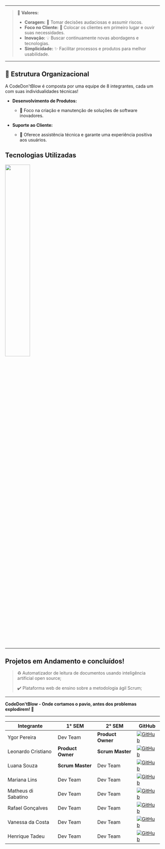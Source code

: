 <!--<div style="display: flex; justify-content: space-between; align-items: center;">
  <span>
    <a href="https://git.io/typing-svg">
      <img src="https://lh3.googleusercontent.com/pw/AP1GczM_sdXQctMBKJ-lMinmbrVuEJC-I_hgdWNRH0HmzJM-fuUdQZUtATBiIV8xZap0A019jIcoKLf05aBEB8FK4kch6Ce699EXWBkT-qbr8XiHQDrFVXi1-ecPWxvLRHYhnW2GUgoHeTeKfx1E1xJkGLzp_w=w500-h500-s-no" style="width: 40%;" />
    </a>
  </span>
  <span>
    <img src="https://64.media.tumblr.com/96ef5e97b655cc4b8c128abdab099e33/tumblr_mv8yr7nOhT1rhg4x8o1_500.gif" style="width: 55%;" />
  </span>
</div>
-->




---

> 👔 **Valores:** 
> - **Coragem:** 💪 Tomar decisões audaciosas e assumir riscos.
> - **Foco no Cliente:** 👥 Colocar os clientes em primeiro lugar e ouvir suas necessidades.
> - **Inovação:** 💡 Buscar continuamente novas abordagens e tecnologias.
> - **Simplicidade:** ✨ Facilitar processos e produtos para melhor usabilidade.

---

## 🎈 Estrutura Organizacional

A CodeDon'tBlow é composta por uma equipe de 8 integrantes, cada um com suas individualidades técnicas!
- **Desenvolvimento de Produtos:** 
  - 🔨 Foco na criação e manutenção de soluções de software inovadores.
  
- **Suporte ao Cliente:** 
  - 📩 Oferece assistência técnica e garante uma experiência positiva aos usuários.

## Tecnologias Utilizadas

<div align="left">
  <img src="https://skillicons.dev/icons?i=html,css,js,bootstrap,tailwind,git,python,flask,java,aws,mysql,idea&perline=6" style="width: 40%;" />
</div>

---

## Projetos em Andamento e concluídos!
> ♻️ Automatizador de leitura de documentos usando inteligência artificial open source;
> 
> ✔️ Plataforma web de ensino sobre a metodologia ágil Scrum; 

---

**CodeDon'tBlow - Onde cortamos o pavio, antes dos problemas explodirem! 🎉**

---


| Integrante | 1° SEM | 2° SEM | GitHub | 
|---|---|---|---|
| Ygor Pereira | Dev Team | **Product Owner** | [![GitHub](https://img.shields.io/badge/GitHub-111217?style=flat-square&logo=github&logoColor=white)](https://github.com/YgorPereira) | 
| Leonardo Cristiano | **Product Owner** | **Scrum Master** | [![GitHub](https://img.shields.io/badge/GitHub-111217?style=flat-square&logo=github&logoColor=white)](https://github.com/Leonardo-dSouza) | 
| Luana Souza | **Scrum Master** | Dev Team | [![GitHub](https://img.shields.io/badge/GitHub-111217?style=flat-square&logo=github&logoColor=white)](https://github.com/luanaapms) | 
| Mariana Lins | Dev Team | Dev Team | [![GitHub](https://img.shields.io/badge/GitHub-111217?style=flat-square&logo=github&logoColor=white)](https://github.com/mariana-lins) | 
| Matheus di Sabatino | Dev Team | Dev Team | [![GitHub](https://img.shields.io/badge/GitHub-111217?style=flat-square&logo=github&logoColor=white)](https://github.com/Omathzao) |
| Rafael Gonçalves | Dev Team | Dev Team | [![GitHub](https://img.shields.io/badge/GitHub-111217?style=flat-square&logo=github&logoColor=white)](https://github.com/EstupendoG) 
| Vanessa da Costa | Dev Team | Dev Team | [![GitHub](https://img.shields.io/badge/GitHub-111217?style=flat-square&logo=github&logoColor=white)](https://github.com/Doryumi) | 
| Henrique Tadeu | Dev Team | Dev Team | [![GitHub](https://img.shields.io/badge/GitHub-111217?style=flat-square&logo=github&logoColor=white)](https://github.com/henrySilverIX) | 


